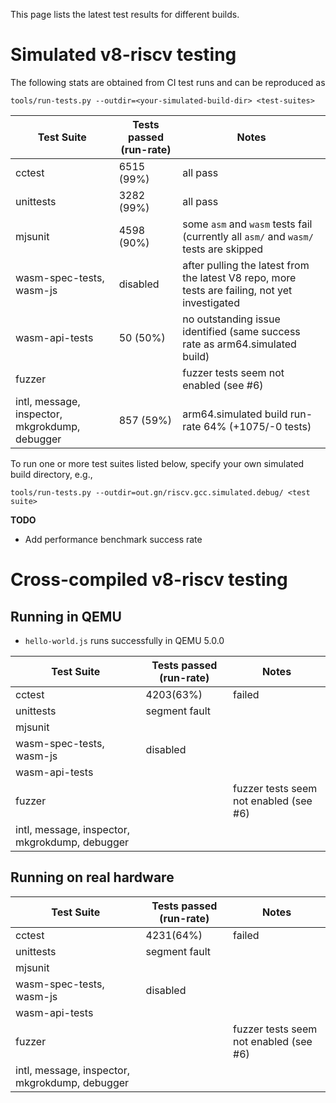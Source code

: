 This page lists the latest test results for different builds.

# Simulated v8-riscv testing

The following stats are obtained from CI test runs and can be reproduced as
```
tools/run-tests.py --outdir=<your-simulated-build-dir> <test-suites>
```

| Test Suite | Tests passed (run-rate)| Notes |
| - | - | - |
| cctest | 6515 (99%) | all pass |
| unittests | 3282 (99%) | all pass |
| mjsunit | 4598 (90%) | some `asm` and `wasm` tests fail (currently all `asm/` and `wasm/` tests are skipped|
| wasm-spec-tests, wasm-js | disabled | after pulling the latest from the latest V8 repo, more tests are failing, not yet investigated  |
| wasm-api-tests | 50 (50%) | no outstanding issue identified (same success rate as arm64.simulated build)|
| fuzzer | | fuzzer tests seem not enabled (see #6)|
| intl, message, inspector, mkgrokdump, debugger | 857 (59%) | arm64.simulated build run-rate 64% (+1075/-0 tests) |

To run one or more test suites listed below, specify your own simulated build directory, e.g.,
```
tools/run-tests.py --outdir=out.gn/riscv.gcc.simulated.debug/ <test suite>
```

**TODO**
- Add performance benchmark success rate

# Cross-compiled v8-riscv testing

## Running in QEMU

- `hello-world.js` runs successfully in QEMU 5.0.0

| Test Suite | Tests passed (run-rate)| Notes |
| - | - | - |
| cctest |4203(63%)|failed|
| unittests | segment fault |  |
| mjsunit | | |
| wasm-spec-tests, wasm-js | disabled | |
| wasm-api-tests |  | |
| fuzzer | | fuzzer tests seem not enabled (see #6)|
| intl, message, inspector, mkgrokdump, debugger | |  |

## Running on real hardware 

| Test Suite | Tests passed (run-rate)| Notes |
| - | - | - |
| cctest |4231(64%)|failed|
| unittests | segment fault|  |
| mjsunit | | |
| wasm-spec-tests, wasm-js | disabled | |
| wasm-api-tests |  | |
| fuzzer | | fuzzer tests seem not enabled (see #6)|
| intl, message, inspector, mkgrokdump, debugger | |  |